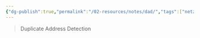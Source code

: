 ```yaml
---
{"dg-publish":true,"permalink":"/02-resources/notes/dad/","tags":["netzwerk/ip/ipv6","netzwerk/protocol"],"noteIcon":"","updated":"2025-07-12T13:31:41.291+02:00"}
---
```


>Duplicate Address Detection